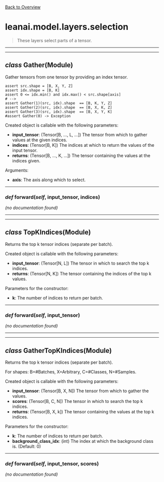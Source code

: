 [Back to Overview](../../../README.md)



# leanai.model.layers.selection

> These layers select parts of a tensor.


---
---
## *class* **Gather**(Module)

Gather tensors from one tensor by providing an index tensor.

```
assert src.shape = [B, X, Y, Z]
assert idx.shape = [B, K]
assert 0 <= idx.min() and idx.max() < src.shape[axis]
# -->
assert Gather(1)(src, idx).shape  == [B, K, Y, Z]
assert Gather(2)(src, idx).shape  == [B, X, K, Z]
assert Gather(3)(src, idx).shape  == [B, X, Y, K]
#assert Gather(0) -> Exception
```

Created object is callable with the following parameters:
* **input_tensor**: (Tensor[B, ..., L, ...]) The tensor from which to gather values at the given indices.
* **indices**: (Tensor[B, K]) The indices at which to return the values of the input tensor.
* **returns**: (Tensor[B, ..., K, ...]) The tensor containing the values at the indices given.

Arguments:
* **axis**: The axis along which to select.


---
### *def* **forward**(*self*, input_tensor, indices)

*(no documentation found)*

---
---
## *class* **TopKIndices**(Module)

Returns the top k tensor indices (separate per batch).

Created object is callable with the following parameters:
* **input_tensor**: (Tensor[N, L]) The tensor in which to search the top k indices.
* **returns**: (Tensor[N, K]) The tensor containing the indices of the top k values.

Parameters for the constructor:
* **k**: The number of indices to return per batch.


---
### *def* **forward**(*self*, input_tensor)

*(no documentation found)*

---
---
## *class* **GatherTopKIndices**(Module)

Returns the top k tensor indices (separate per batch).

For shapes: B=#Batches, X=Arbitrary, C=#Classes, N=#Samples.

Created object is callable with the following parameters:
* **input_tensor**: (Tensor[B, X, N]) The tensor from which to gather the values.
* **scores**: (Tensor[B, C, N]) The tensor in which to search the top k indices.
* **returns**: (Tensor[B, X, k]) The tensor containing the values at the top k indices.

Parameters for the constructor:
* **k**: The number of indices to return per batch.
* **background_class_idx**: (int) The index at which the background class is. (Default: 0)


---
### *def* **forward**(*self*, input_tensor, scores)

*(no documentation found)*

